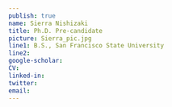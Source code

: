 ```yaml
---
publish: true
name: Sierra Nishizaki
title: Ph.D. Pre-candidate
picture: Sierra_pic.jpg
line1: B.S., San Francisco State University
line2:
google-scholar: 
CV:
linked-in: 
twitter:
email:
---
```

